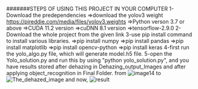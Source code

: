 <!-- This project is created by group_02(Surya Prakash Maurya, Satpal Yadav, Shivam) under the guidence of "Mr. Sandeep Kumar Vishwakarma" of Computer Science and Engineering, GCET -->
#######STEPS OF USING THIS PROJECT IN YOUR COMPUTER
1-Download the predependencies
=>download the yolov3 weight https://pjreddie.com/media/files/yolov3.weights
=>Python verson 3.7 or above
=>CUDA 11.2 version
=>cuDNN 8.1 version
=>tensorflow-2.9.0
2-Download the whole project from the given link
3-use pip install command to install various libraries.
=>pip install numpy
=>pip install pandas
=>pip install matplotlib
=>pip install opencv-python
=>pip install keras
4-first run the yolo_algo.py file, which will generate model.h5 file.
5-open the Yolo_solution.py and run this by using "python yolo_solution.py", and you have results stored after dehazing in Dehazing_output_Images and after applying object_recognition in Final Folder.
from
![image14](https://user-images.githubusercontent.com/43824111/194036463-6f4f7600-5d59-4af8-8887-50783d19b33f.jpg)
to
![The_dehazed_image](https://user-images.githubusercontent.com/43824111/194036586-b8a85d8c-7dff-4016-9d04-f241b44e1920.jpg)
and now,
![result](https://user-images.githubusercontent.com/43824111/194036662-cf9cb972-3b30-4a80-abe2-789dcbf967bc.jpg)


